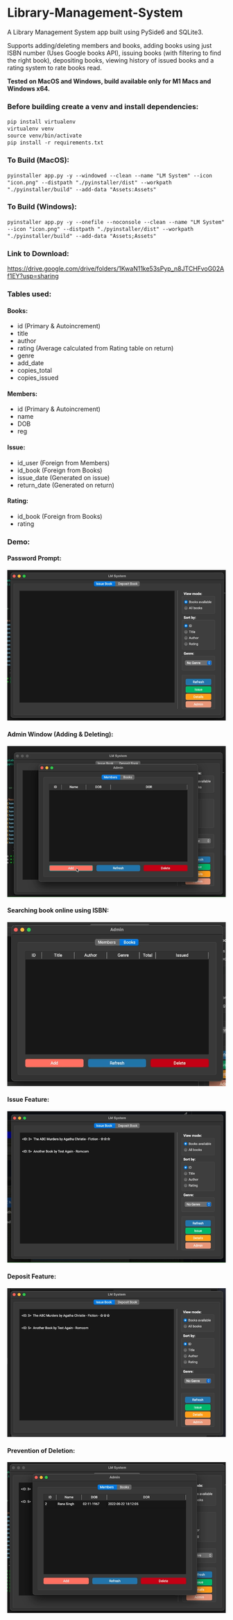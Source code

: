 # Library-Management-System

A Library Management System app built using PySide6 and SQLite3.

Supports adding/deleting members and books, adding books using just ISBN number (Uses Google books API), issuing books (with filtering to find the right book), depositing books, viewing history of issued books and a rating system to rate books read.

**Tested on MacOS and Windows, build available only for M1 Macs and Windows x64.**

### Before building create a venv and install dependencies:
```
pip install virtualenv
virtualenv venv
source venv/bin/activate
pip install -r requirements.txt
```

### To Build (MacOS):

```
pyinstaller app.py -y --windowed --clean --name "LM System" --icon "icon.png" --distpath "./pyinstaller/dist" --workpath "./pyinstaller/build" --add-data "Assets:Assets"
```

### To Build (Windows):

```
pyinstaller app.py -y --onefile --noconsole --clean --name "LM System" --icon "icon.png" --distpath "./pyinstaller/dist" --workpath "./pyinstaller/build" --add-data "Assets;Assets"
```

### Link to Download:

https://drive.google.com/drive/folders/1KwaN11ke53sPyp_n8JTCHFvoG02Af1EY?usp=sharing

### Tables used:

#### Books:

- id (Primary & Autoincrement)
- title
- author
- rating (Average calculated from Rating table on return)
- genre
- add_date
- copies_total
- copies_issued

#### Members:

- id (Primary & Autoincrement)
- name
- DOB
- reg

#### Issue:

- id_user (Foreign from Members)
- id_book (Foreign from Books)
- issue_date (Generated on issue)
- return_date (Generated on return)

#### Rating:

- id_book (Foreign from Books)
- rating

### Demo:

#### Password Prompt:

![](Videos/1_pwdprompt.gif)

#### Admin Window (Adding & Deleting):

![](Videos/2_adminwindow.gif)

#### Searching book online using ISBN:

![](Videos/3_addisbn.gif)

#### Issue Feature:

![](Videos/4_issue.gif)

#### Deposit Feature:

![](Videos/5_deposit.gif)

#### Prevention of Deletion:

![](Videos/6_prevention.gif)
